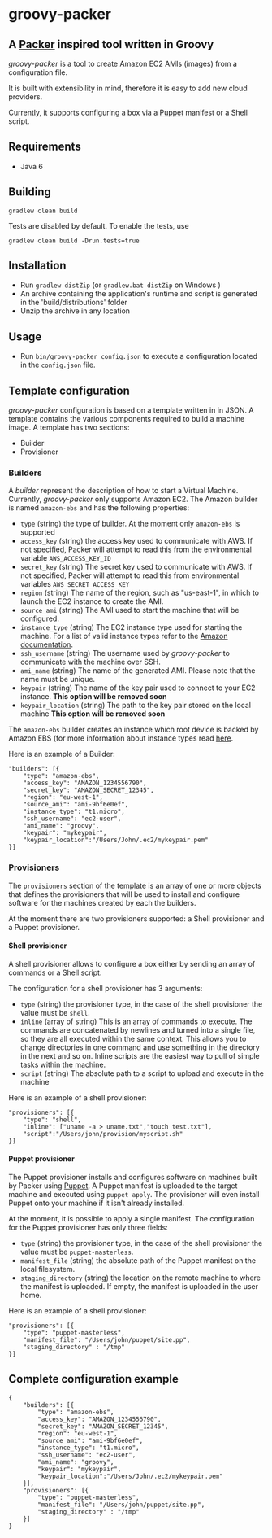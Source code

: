 # groovy-packer

## A [Packer](http://www.packer.io/) inspired tool written in Groovy

_groovy-packer_ is a tool to create Amazon EC2 AMIs (images) from a configuration file.

It is built with extensibility in mind, therefore it is easy to add new cloud providers.

Currently, it supports configuring a box via a [Puppet](http://projects.puppetlabs.com/) manifest or a Shell script.

## Requirements

- Java 6

## Building

`gradlew clean build`

Tests are disabled by default. To enable the tests, use

`gradlew clean build -Drun.tests=true`

## Installation

- Run `gradlew distZip` (or `gradlew.bat distZip` on Windows )
- An archive containing the application's runtime and script is generated in the 'build/distributions' folder
- Unzip the archive in any location

## Usage

- Run `bin/groovy-packer config.json` to execute a configuration located in the `config.json` file.

## Template configuration

_groovy-packer_ configuration is based on a template written in in JSON. A template contains the various components
required to build a machine image. A template has two sections:

- Builder
- Provisioner

### Builders

A _builder_ represent the description of how to start a Virtual Machine. Currently, _groovy-packer_ only supports Amazon EC2.
The Amazon builder is named `amazon-ebs` and has the following properties:

- `type` (string) the type of builder. At the moment only `amazon-ebs` is supported
- `access_key` (string) the access key used to communicate with AWS. If not specified,
Packer will attempt to read this from the environmental variable `AWS_ACCESS_KEY_ID`
- `secret_key` (string) The secret key used to communicate with AWS.
If not specified, Packer will attempt to read this from environmental variables `AWS_SECRET_ACCESS_KEY`
- `region` (string) The name of the region, such as "us-east-1", in which to launch the EC2 instance to create the AMI.
- `source_ami` (string) The AMI used to start the machine that will be configured.
- `instance_type` (string) The EC2 instance type used for starting the machine. For a list of valid instance types refer to the [Amazon documentation](https://aws.amazon.com/ec2/instance-types/#instance-details).
- `ssh_username` (string) The username used by _groovy-packer_ to communicate with the machine over SSH.
- `ami_name` (string) The name of the generated AMI. Please note that the name must be unique.
- `keypair` (string) The name of the key pair used to connect to your EC2 instance. __This option will be removed soon__
- `keypair_location`  (string) The path to the key pair stored on the local machine __This option will be removed soon__


The `amazon-ebs` builder creates an instance which root device is backed by Amazon EBS (for more information about instance types read [here](http://docs.aws.amazon.com/AWSEC2/latest/UserGuide/ComponentsAMIs.html#storage-for-the-root-device).

Here is an example of a Builder:

	"builders": [{
    	"type": "amazon-ebs",
        "access_key": "AMAZON_1234556790",
        "secret_key": "AMAZON_SECRET_12345",
        "region": "eu-west-1",
        "source_ami": "ami-9bf6e0ef",
        "instance_type": "t1.micro",
        "ssh_username": "ec2-user",
        "ami_name": "groovy",
        "keypair": "mykeypair",
        "keypair_location":"/Users/John/.ec2/mykeypair.pem"
    }]


### Provisioners

The `provisioners` section of the template is an array of one or more objects that defines the provisioners that will be
used to install and configure software for the machines created by each the builders.

At the moment there are two provisioners supported: a Shell provisioner and a Puppet provisioner.

#### Shell provisioner

A shell provisioner allows to configure a box either by sending an array of commands or a Shell script.

The configuration for a shell provisioner has 3 arguments:

- `type` (string) the provisioner type, in the case of the shell provisioner the value must be `shell`.
- `inline` (array of string) This is an array of commands to execute.
The commands are concatenated by newlines and turned into a single file, so they are all executed within the same context.
This allows you to change directories in one command and use something in the directory in the next and so on.
Inline scripts are the easiest way to pull of simple tasks within the machine.
- `script` (string) The absolute path to a script to upload and execute in the machine

Here is an example of a shell provisioner:

    "provisioners": [{
        "type": "shell",
        "inline": ["uname -a > uname.txt","touch test.txt"],
        "script":"/Users/john/provision/myscript.sh"
    }]

#### Puppet provisioner

The Puppet provisioner installs and configures software on machines built by Packer using [Puppet](http://puppetlabs.com/puppet/puppet-open-source). A Puppet manifest is uploaded to the target machine and executed using `puppet apply`. The provisioner will even install Puppet onto your machine if it isn't already installed.

At the moment, it is possible to apply a single manifest. The configuration for the Puppet provisioner has only three fields:

- `type` (string) the provisioner type, in the case of the shell provisioner the value must be `puppet-masterless`.
- `manifest_file` (string) the absolute path of the Puppet manifest on the local filesystem.
- `staging_directory` (string) the location on the remote machine to where the manifest is uploaded. If empty, the manifest is uploaded in the user home.

Here is an example of a shell provisioner:

    "provisioners": [{
        "type": "puppet-masterless",
        "manifest_file": "/Users/john/puppet/site.pp",
        "staging_directory" : "/tmp"
    }]

## Complete configuration example

    {
        "builders": [{
            "type": "amazon-ebs",
            "access_key": "AMAZON_1234556790",
            "secret_key": "AMAZON_SECRET_12345",
            "region": "eu-west-1",
            "source_ami": "ami-9bf6e0ef",
            "instance_type": "t1.micro",
            "ssh_username": "ec2-user",
            "ami_name": "groovy",
            "keypair": "mykeypair",
            "keypair_location":"/Users/John/.ec2/mykeypair.pem"
        }],
        "provisioners": [{
            "type": "puppet-masterless",
            "manifest_file": "/Users/john/puppet/site.pp",
            "staging_directory" : "/tmp"
        }]
    }
